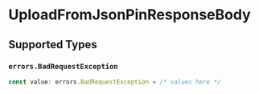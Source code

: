 # UploadFromJsonPinResponseBody


## Supported Types

### `errors.BadRequestException`

```typescript
const value: errors.BadRequestException = /* values here */
```

